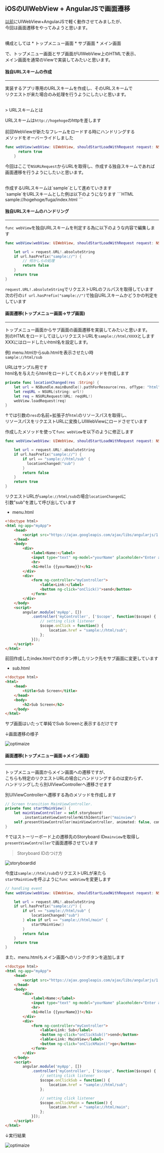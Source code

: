 ## iOSのUIWebView + AngularJSで画面遷移

[以前](http://developabout0309.blogspot.jp/2015/08/iosuiwebview-angularjs.html)にUIWebView+AngularJSで軽く動作させてみましたが、<br />
今回は画面遷移をやってみようと思います。

<br />
構成としては
* トップメニュー画面
* サブ画面
* メイン画面

で、トップメニュー画面とサブ画面がUIWebView上のHTMLで表示、<br />
メイン画面を通常のViewで実装してみたいと思います。

#### 独自URLスキームの作成
***

実装するアプリ専用のURLスキームを作成し、そのURLスキームで<br />
リクエストが来た場合のみ処理を行うようにしたいと思います。

<br />
> URLスキームとは

URLスキームは`http://hogehoge`のhttpを差します<br />
<br />
前回WebViewが新たなフレームをロードする時にハンドリングする<br />
メソッドをオーバーライドしました

```swift
func webView(webView: UIWebView, shouldStartLoadWithRequest request: NSURLRequest, navigationType: UIWebViewNavigationType) -> Bool {
      return true
    }
```

今回はここで`NSURLRequest`からURLを取得し、作成する独自スキームであれば
画面遷移を行うようにしたいと思います。

<br />
作成するURLスキームは`sample`として進めていきます<br />
`sample`をURLスキームとした例は以下のようになります
```HTML
  sample://hogehoge/fuga/index.html
```

#### 独自URLスキームのハンドリング
***

`func webView`を独自URLスキームを判定する為に以下のような内容で編集します

```swift
func webView(webView: UIWebView, shouldStartLoadWithRequest request: NSURLRequest, navigationType: UIWebViewNavigationType) -> Bool {

    let url = request.URL!.absoluteString
    if url.hasPrefix("sample://") {
        // 何かしらの処理
        return false
    }
    return true
}
```

`request.URL!.absoluteString`でリクエストURLのフルパスを取得しています<br />
次の行の`if url.hasPrefix("sample://")`で独自URLスキームかどうかの判定をしています<br />

#### 画面遷移(トップメニュー画面→サブ画面)
***

トップメニュー画面からサブ画面の画面遷移を実装してみたいと思います。<br />
別のHTMLをロードしてほしいリクエストURLを`sample://html/XXXX`とします<br />
XXXにはロードしたいhtml名を設定します。

例)
  menu.htmlからsub.htmlを表示させたい時<br />
  `sample://html/sub`

URLはサンプル用です<br />
html名を与えたらhtmlをロードしてくれるメソッドを作成します

```swift
private func locationChanged(res :String) {
    let url = NSBundle.mainBundle().pathForResource(res, ofType: "html");
    let reqURL = NSURL(string: url!)
    let req = NSURLRequest(URL: reqURL!)
    webView.loadRequest(req)
}
```
↑では引数の`res`の名前+拡張子が`html`のリソースパスを取得し、<br />
リソースパスをリクエストURLに変換しUIWebViewにロードさせています

作成したメソッドを使って`func webView`を以下のように修正します

```swift
func webView(webView: UIWebView, shouldStartLoadWithRequest request: NSURLRequest, navigationType: UIWebViewNavigationType) -> Bool {

    let url = request.URL!.absoluteString
    if url.hasPrefix("sample://") {
        if url == "sample://html/sub" {
          locationChanged("sub")
        }
        return false
    }
    return true
}
```

リクエストURLが`sample://html/sub`の場合`locationChanged`に<br />
引数"sub"を渡して呼び出しています

* menu.html

```html
<!doctype html>
<html ng-app="myApp">
    <head>
        <script src="https://ajax.googleapis.com/ajax/libs/angularjs/1.4.4/angular.min.js"></script>
    </head>
    <body>
        <div>
            <label>Name:</label>
            <input type="text" ng-model="yourName" placeholder="Enter a name here">
            <hr>
            <h1>Hello {{yourName}}!</h1>
        </div>
        <div>
            <form ng-controller="myController">
                <lable>Link:</label>
                <button ng-click="onClick()">send</button>
            </form>
        </div>
    </body>
    <script>
        angular.module('myApp', [])
            .controller('myController', ['$scope', function($scope) {
                // setting click listener
                $scope.onClick = function() {
                    location.href = "sample://html/sub";
                };
            }]);
    </script>
</html>
```

前回作成したindex.htmlでのボタン押したリンク先をサブ画面に変更しています


* sub.html

```html
<!doctype html>
<html>
    <head>
        <title>Sub Screen</title>
    </head>
    <body>
        <h2>Sub Screen</h2>
    </body>
</html>
```

サブ画面はいたって単純でSub Screenと表示するだけです

↓画面遷移の様子

![optimaize](http://slowhand0309.github.io/images/blog/webview_angularjs/10.gif)

#### 画面遷移(トップメニュー画面→メイン画面)
***

トップメニュー画面からメイン画面への遷移ですが、
<br />こちらも特定のリクエストURLの場合にハンドリングするのは変わらず、<br />
ハンドリングしたら別UIViewControllerへ遷移させます

別UIViewControllerへ遷移する為のメソッドを作成します

```swift
// Screen transition MainViewController.
private func startMainView() {
    let mainViewController = self.storyboard!
        .instantiateViewControllerWithIdentifier("mainview")
    self.presentViewController(mainViewController, animated: false, completion: nil)
}
```
↑ではストーリーボード上の遷移先のStoryboard ID`mainview`を取得し<br />
`presentViewController`で画面遷移させています

> Storyboard IDのつけ方

![storyboardid](http://slowhand0309.github.io/images/blog/webview_angularjs/11.gif)

今度は`sample://html/sub`のリクエストURLが来たら<br />
`startMainView`を呼ぶように`func webView`を変更します

```swift
// handling event
func webView(webView: UIWebView, shouldStartLoadWithRequest request: NSURLRequest, navigationType: UIWebViewNavigationType) -> Bool {

    let url = request.URL!.absoluteString
    if url.hasPrefix("sample://") {
        if url == "sample://html/sub" {
            locationChanged("sub")
        } else if url == "sample://html/main" {
            startMainView()
        }
        return false
    }
    return true
}
```

また、menu.htmlもメイン画面へのリンクボタンを追加します
```html
<!doctype html>
<html ng-app="myApp">
    <head>
        <script src="https://ajax.googleapis.com/ajax/libs/angularjs/1.4.4/angular.min.js"></script>
    </head>
    <body>
        <div>
            <label>Name:</label>
            <input type="text" ng-model="yourName" placeholder="Enter a name here">
            <hr>
            <h1>Hello {{yourName}}!</h1>
        </div>
        <div>
            <form ng-controller="myController">
                <lable>Link: Sub</label>
                <button ng-click="onClickSub()">send</button>
                <lable>Link: MainView</label>
                <button ng-click="onClickMain()">go</button>
            </form>
        </div>
    </body>
    <script>
        angular.module('myApp', [])
            .controller('myController', ['$scope', function($scope) {
                // setting click listener
                $scope.onClickSub = function() {
                    location.href = "sample://html/sub";
                };

                // setting click listener
                $scope.onClickMain = function() {
                    location.href = "sample://html/main";
                };
            }]);
    </script>
</html>
```

↓実行結果

![optimaize](http://slowhand0309.github.io/images/blog/webview_angularjs/12.gif)
